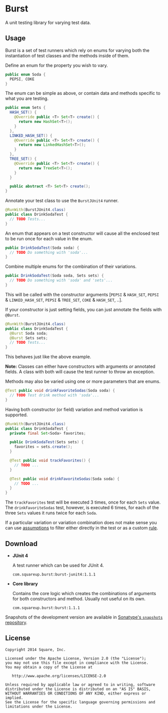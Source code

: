 Burst
=====

A unit testing library for varying test data.



Usage
-----

Burst is a set of test runners which rely on enums for varying both the instantiation of test
classes and the methods inside of them.

Define an enum for the property you wish to vary.
```java
public enum Soda {
  PEPSI, COKE
}
```
The enum can be simple as above, or contain data and methods specific to what you are testing.
```java
public enum Sets {
  HASH_SET() {
    @Override public <T> Set<T> create() {
      return new HashSet<T>();
    }
  },
  LINKED_HASH_SET() {
    @Override public <T> Set<T> create() {
      return new LinkedHashSet<T>();
    }
  },
  TREE_SET() {
    @Override public <T> Set<T> create() {
      return new TreeSet<T>();
    }
  }

  public abstract <T> Set<T> create();
}
```

Annotate your test class to use the `BurstJUnit4` runner.
```java
@RunWith(BurstJUnit4.class)
public class DrinkSodaTest {
  // TODO Tests...
}
```

An enum that appears on a test constructor will cause all the enclosed test to be run once for each
value in the enum.
```java
public DrinkSodaTest(Soda soda) {
  // TODO Do something with 'soda'...
}
```

Combine multiple enums for the combination of their variations.
```java
public DrinkSodaTest(Soda soda, Sets sets) {
  // TODO Do something with 'soda' and 'sets'...
}
```
This will be called with the constructor arguments
[`PEPSI` & `HASH_SET`, `PEPSI` & `LINKED_HASH_SET`, `PEPSI` & `TREE_SET`, `COKE` & `HASH_SET`, ..].

If your constructor is just setting fields, you can just annotate the fields with `@Burst`.
```java
@RunWith(BurstJUnit4.class)
public class DrinkSodaTest {
  @Burst Soda soda;
  @Burst Sets sets;
  // TODO Tests...
}
```
This behaves just like the above example.

**Note:** Classes can either have constructors with arguments *or* annotated fields. A class with both will cause the test runner to throw an exception.

Methods may also be varied using one or more parameters that are enums.
```java
@Test public void drinkFavoriteSodas(Soda soda) {
  // TODO Test drink method with 'soda'...
}
```

Having both constructor (or field) variation and method variation is supported.
```java
@RunWith(BurstJUnit4.class)
public class DrinkSodaTest {
  private final Set<Soda> favorites;

  public DrinkSodaTest(Sets sets) {
    favorites = sets.create();
  }

  @Test public void trackFavorites() {
    // TODO ...
  }

  @Test public void drinkFavoriteSodas(Soda soda) {
    // TODO ...
  }
}
```
The `trackFavorites` test will be executed 3 times, once for each `Sets` value. The
`drinkFavoriteSodas` test, however, is executed 6 times, for each of the three `Sets` values it
runs twice for each `Soda`.

If a particular variation or variation combination does not make sense you can use [assumptions][1]
to filter either directly in the test or as a custom [rule][2].



Download
--------

 *  **JUnit 4**

    A test runner which can be used for JUnit 4.

    ```
    com.squareup.burst:burst-junit4:1.1.1
    ```

 *  **Core library**

    Contains the core logic which creates the combinations of arguments for both constructors and
    method. Usually not useful on its own.

    ```
    com.squareup.burst:burst:1.1.1
    ```

Snapshots of the development version are available in [Sonatype's `snapshots` repository][snap].



License
-------

    Copyright 2014 Square, Inc.

    Licensed under the Apache License, Version 2.0 (the "License");
    you may not use this file except in compliance with the License.
    You may obtain a copy of the License at

       http://www.apache.org/licenses/LICENSE-2.0

    Unless required by applicable law or agreed to in writing, software
    distributed under the License is distributed on an "AS IS" BASIS,
    WITHOUT WARRANTIES OR CONDITIONS OF ANY KIND, either express or implied.
    See the License for the specific language governing permissions and
    limitations under the License.




 [1]: http://junit.org/javadoc/latest/org/junit/Assume.html
 [2]: http://junit.org/javadoc/latest/org/junit/Rule.html
 [snap]: https://oss.sonatype.org/content/repositories/snapshots/
